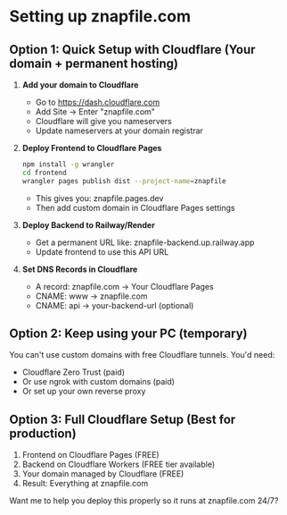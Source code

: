 # Setting up znapfile.com

## Option 1: Quick Setup with Cloudflare (Your domain + permanent hosting)

1. **Add your domain to Cloudflare**
   - Go to https://dash.cloudflare.com
   - Add Site → Enter "znapfile.com"
   - Cloudflare will give you nameservers
   - Update nameservers at your domain registrar

2. **Deploy Frontend to Cloudflare Pages**
   ```bash
   npm install -g wrangler
   cd frontend
   wrangler pages publish dist --project-name=znapfile
   ```
   - This gives you: znapfile.pages.dev
   - Then add custom domain in Cloudflare Pages settings

3. **Deploy Backend to Railway/Render**
   - Get a permanent URL like: znapfile-backend.up.railway.app
   - Update frontend to use this API URL

4. **Set DNS Records in Cloudflare**
   - A record: znapfile.com → Your Cloudflare Pages
   - CNAME: www → znapfile.com
   - CNAME: api → your-backend-url (optional)

## Option 2: Keep using your PC (temporary)

You can't use custom domains with free Cloudflare tunnels. You'd need:
- Cloudflare Zero Trust (paid)
- Or use ngrok with custom domains (paid)
- Or set up your own reverse proxy

## Option 3: Full Cloudflare Setup (Best for production)

1. Frontend on Cloudflare Pages (FREE)
2. Backend on Cloudflare Workers (FREE tier available)
3. Your domain managed by Cloudflare (FREE)
4. Result: Everything at znapfile.com

Want me to help you deploy this properly so it runs at znapfile.com 24/7?